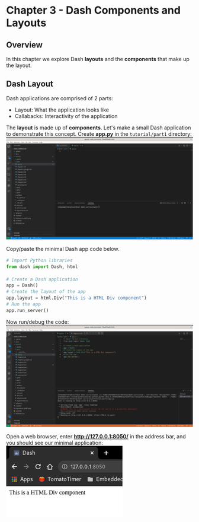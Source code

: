 # Chapter 3 - Dash Components and Layouts
## Overview

In this chapter we explore Dash **layouts** and the **components** that make up the layout.

## Dash Layout
Dash applications are comprised of 2 parts:
- Layout: What the application looks like
- Callabacks: Interactivity of the application

The **layout** is made up of **components**.  Let's make a small Dash application to demonstrate this concept.  Create **app.py** in the `tutorial/part1` directory:
![Make app.py](../assets/p1_s3/make_app_py.png)

Copy/paste the minimal Dash app code below.  
```python
# Import Python libraries
from dash import Dash, html 

# Create a Dash application
app = Dash()
# Create the layout of the app
app.layout = html.Div("This is a HTML Div component")
# Run the app
app.run_server()
```

Now run/debug the code:
![Running minimal Dash app](../assets/p1_s3/run_minimal.png)


Open a web browser, enter **http://127.0.0.1:8050/** in the address bar, and you should see our minimal application:
![Display minimal Dash app](../assets/p1_s3/display_minimal.png)

